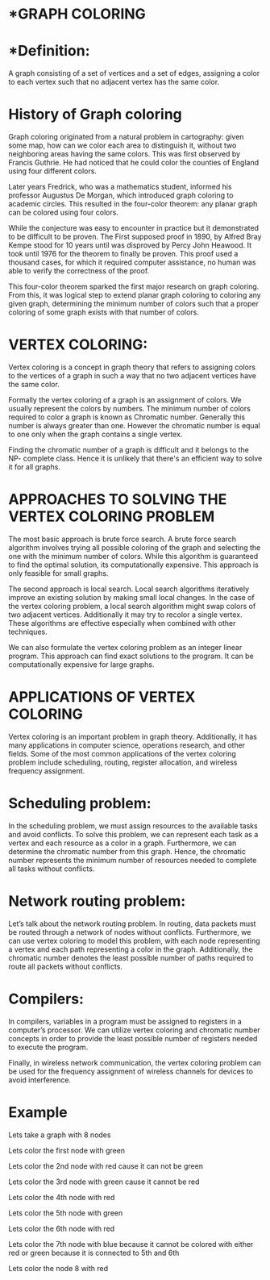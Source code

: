 # *GRAPH COLORING

# *Definition:
A graph consisting of a set of vertices and a set of edges, assigning a color to each vertex such that no adjacent vertex has the same color. 

# History of Graph coloring

Graph coloring originated from a natural problem in cartography: given some map, how can we color each area to distinguish it, without two neighboring areas having the same colors. This was first observed by Francis Guthrie. He had noticed that he could color the counties of England using four different colors. 

Later years Fredrick, who was a mathematics student, informed his professor Augustus De Morgan, which introduced graph coloring to academic circles. This resulted in the four-color theorem: any planar graph can be colored using four colors. 

While the conjecture was easy to encounter in practice but it demonstrated to be difficult to be proven.  The First supposed proof in 1890, by Alfred Bray Kempe stood for 10 years until was disproved by Percy John Heawood. It took until 1976 for the theorem to finally be proven.  This proof used a thousand cases, for which it required computer assistance, no human was able to verify the correctness of the proof. 

This four-color theorem sparked the first major research on graph coloring. From this, it was logical step to extend planar graph coloring to coloring any given graph, determining the minimum number of colors such that a proper coloring of some graph exists with that number of colors.

# VERTEX COLORING:

Vertex coloring is a concept in graph theory that refers to assigning colors to the vertices of a graph in such a way that no two adjacent vertices have the same color.

Formally the vertex coloring of a graph is an assignment of colors. We usually represent the colors by numbers. The minimum number of colors required to color a graph is known as Chromatic number. Generally this number is always greater than one. However the chromatic number is equal to one only when the graph contains a single vertex.

Finding the chromatic number of a graph is difficult and it belongs to the NP- complete class. Hence it is unlikely that there's an efficient way to solve it for all graphs. 

# APPROACHES TO SOLVING THE VERTEX COLORING PROBLEM

The most basic approach is brute force search. A brute force search algorithm involves trying all possible coloring of the graph and selecting the one with the minimum number of colors. While this algorithm is guaranteed to find the optimal solution, its computationally expensive. This approach is only feasible for small graphs.

The second approach is local search. Local search algorithms iteratively improve an existing solution by making small local changes. In the case of the vertex coloring problem, a local search algorithm might swap colors of two adjacent vertices. Additionally it may try to recolor a single vertex. These algorithms are effective especially when combined with other techniques.

We can also formulate the vertex coloring problem as an integer linear program. This approach can find exact solutions to the program. It can be computationally expensive for large graphs.

# APPLICATIONS OF VERTEX COLORING 

Vertex coloring is an important problem in graph theory. Additionally, it has many applications in computer science, operations research, and other fields. Some of the most common applications of the vertex coloring problem include scheduling, routing, register allocation, and wireless frequency assignment.

# Scheduling problem:
In the scheduling problem, we must assign resources to the available tasks and avoid conflicts. To solve this problem, we can represent each task as a vertex and each resource as a color in a graph. Furthermore, we can determine the chromatic number from this graph. Hence, the chromatic number represents the minimum number of resources needed to complete all tasks without conflicts.

# Network routing problem:
Let’s talk about the network routing problem. In routing, data packets must be routed through a network of nodes without conflicts. Furthermore, we can use vertex coloring to model this problem, with each node representing a vertex and each path representing a color in the graph. Additionally, the chromatic number denotes the least possible number of paths required to route all packets without conflicts.

# Compilers:
In compilers, variables in a program must be assigned to registers in a computer’s processor. We can utilize vertex coloring and chromatic number concepts in order to provide the least possible number of registers needed to execute the program.

Finally, in wireless network communication, the vertex coloring problem can be used for the frequency assignment of wireless channels for devices to avoid interference.






# Example
Lets take a graph with 8 nodes

Lets color the first node with green












Lets color the 2nd node with red cause it can not be green


Lets color the 3rd node with green cause it cannot be red

Lets color the 4th node with red 


Lets color the 5th node with green 


Lets color the 6th node with red

Lets color the 7th node with blue because it cannot be colored with either red or green because it is connected to 5th and 6th















Lets color the node 8 with red





